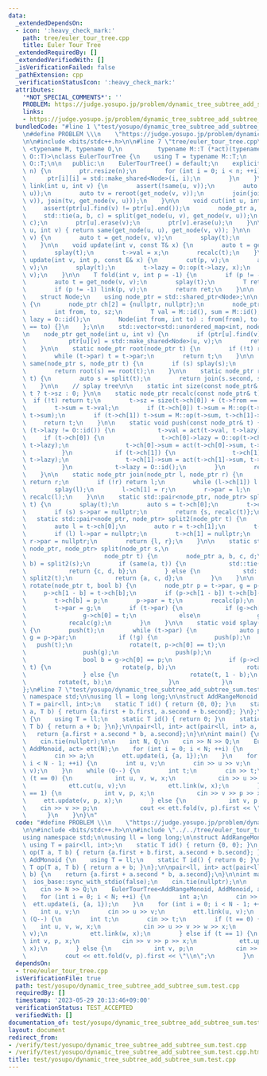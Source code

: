 ```yaml
---
data:
  _extendedDependsOn:
  - icon: ':heavy_check_mark:'
    path: tree/euler_tour_tree.cpp
    title: Euler Tour Tree
  _extendedRequiredBy: []
  _extendedVerifiedWith: []
  _isVerificationFailed: false
  _pathExtension: cpp
  _verificationStatusIcon: ':heavy_check_mark:'
  attributes:
    '*NOT_SPECIAL_COMMENTS*': ''
    PROBLEM: https://judge.yosupo.jp/problem/dynamic_tree_subtree_add_subtree_sum
    links:
    - https://judge.yosupo.jp/problem/dynamic_tree_subtree_add_subtree_sum
  bundledCode: "#line 1 \"test/yosupo/dynamic_tree_subtree_add_subtree_sum.test.cpp\"\
    \n#define PROBLEM \\\n    \"https://judge.yosupo.jp/problem/dynamic_tree_subtree_add_subtree_sum\"\
    \n\n#include <bits/stdc++.h>\n\n#line 7 \"tree/euler_tour_tree.cpp\"\n\ntemplate\
    \ <typename M, typename O,\n          typename M::T (*act)(typename M::T, typename\
    \ O::T)>\nclass EulerTourTree {\n    using T = typename M::T;\n    using E = typename\
    \ O::T;\n\n   public:\n    EulerTourTree() = default;\n    explicit EulerTourTree(int\
    \ n) {\n        ptr.resize(n);\n        for (int i = 0; i < n; ++i) {\n      \
    \      ptr[i][i] = std::make_shared<Node>(i, i);\n        }\n    }\n\n    void\
    \ link(int u, int v) {\n        assert(!same(u, v));\n        auto tu = reroot(get_node(u,\
    \ u));\n        auto tv = reroot(get_node(v, v));\n        join(join(tu, get_node(u,\
    \ v)), join(tv, get_node(v, u)));\n    }\n\n    void cut(int u, int v) {\n   \
    \     assert(ptr[u].find(v) != ptr[u].end());\n        node_ptr a, b, c;\n   \
    \     std::tie(a, b, c) = split(get_node(u, v), get_node(v, u));\n        join(a,\
    \ c);\n        ptr[u].erase(v);\n        ptr[v].erase(u);\n    }\n\n    bool same(int\
    \ u, int v) { return same(get_node(u, u), get_node(v, v)); }\n\n    T get(int\
    \ v) {\n        auto t = get_node(v, v);\n        splay(t);\n        return t->val;\n\
    \    }\n\n    void update(int v, const T& x) {\n        auto t = get_node(v, v);\n\
    \        splay(t);\n        t->val = x;\n        recalc(t);\n    }\n\n    void\
    \ update(int v, int p, const E& x) {\n        cut(p, v);\n        auto t = get_node(v,\
    \ v);\n        splay(t);\n        t->lazy = O::op(t->lazy, x);\n        link(p,\
    \ v);\n    }\n\n    T fold(int v, int p = -1) {\n        if (p != -1) cut(p, v);\n\
    \        auto t = get_node(v, v);\n        splay(t);\n        T ret = t->sum;\n\
    \        if (p != -1) link(p, v);\n        return ret;\n    }\n\n   private:\n\
    \    struct Node;\n    using node_ptr = std::shared_ptr<Node>;\n\n    struct Node\
    \ {\n        node_ptr ch[2] = {nullptr, nullptr};\n        node_ptr par = nullptr;\n\
    \        int from, to, sz;\n        T val = M::id(), sum = M::id();\n        E\
    \ lazy = O::id();\n        Node(int from, int to) : from(from), to(to), sz(from\
    \ == to) {}\n    };\n\n    std::vector<std::unordered_map<int, node_ptr>> ptr;\n\
    \n    node_ptr get_node(int u, int v) {\n        if (ptr[u].find(v) == ptr[u].end())\n\
    \            ptr[u][v] = std::make_shared<Node>(u, v);\n        return ptr[u][v];\n\
    \    }\n\n    static node_ptr root(node_ptr t) {\n        if (!t) return nullptr;\n\
    \        while (t->par) t = t->par;\n        return t;\n    }\n\n    static bool\
    \ same(node_ptr s, node_ptr t) {\n        if (s) splay(s);\n        if (t) splay(t);\n\
    \        return root(s) == root(t);\n    }\n\n    static node_ptr reroot(node_ptr\
    \ t) {\n        auto s = split(t);\n        return join(s.second, s.first);\n\
    \    }\n\n    // splay tree\n\n    static int size(const node_ptr& t) { return\
    \ t ? t->sz : 0; }\n\n    static node_ptr recalc(const node_ptr& t) {\n      \
    \  if (!t) return t;\n        t->sz = size(t->ch[0]) + (t->from == t->to) + size(t->ch[1]);\n\
    \        t->sum = t->val;\n        if (t->ch[0]) t->sum = M::op(t->ch[0]->sum,\
    \ t->sum);\n        if (t->ch[1]) t->sum = M::op(t->sum, t->ch[1]->sum);\n   \
    \     return t;\n    }\n\n    static void push(const node_ptr& t) {\n        if\
    \ (t->lazy != O::id()) {\n            t->val = act(t->val, t->lazy);\n       \
    \     if (t->ch[0]) {\n                t->ch[0]->lazy = O::op(t->ch[0]->lazy,\
    \ t->lazy);\n                t->ch[0]->sum = act(t->ch[0]->sum, t->lazy);\n  \
    \          }\n            if (t->ch[1]) {\n                t->ch[1]->lazy = O::op(t->ch[1]->lazy,\
    \ t->lazy);\n                t->ch[1]->sum = act(t->ch[1]->sum, t->lazy);\n  \
    \          }\n            t->lazy = O::id();\n        }\n        recalc(t);\n\
    \    }\n\n    static node_ptr join(node_ptr l, node_ptr r) {\n        if (!l)\
    \ return r;\n        if (!r) return l;\n        while (l->ch[1]) l = l->ch[1];\n\
    \        splay(l);\n        l->ch[1] = r;\n        r->par = l;\n        return\
    \ recalc(l);\n    }\n\n    static std::pair<node_ptr, node_ptr> split(node_ptr\
    \ t) {\n        splay(t);\n        auto s = t->ch[0];\n        t->ch[0] = nullptr;\n\
    \        if (s) s->par = nullptr;\n        return {s, recalc(t)};\n    }\n\n \
    \   static std::pair<node_ptr, node_ptr> split2(node_ptr t) {\n        splay(t);\n\
    \        auto l = t->ch[0];\n        auto r = t->ch[1];\n        t->ch[0] = nullptr;\n\
    \        if (l) l->par = nullptr;\n        t->ch[1] = nullptr;\n        if (r)\
    \ r->par = nullptr;\n        return {l, r};\n    }\n\n    static std::tuple<node_ptr,\
    \ node_ptr, node_ptr> split(node_ptr s,\n                                    \
    \                      node_ptr t) {\n        node_ptr a, b, c, d;\n        std::tie(a,\
    \ b) = split2(s);\n        if (same(a, t)) {\n            std::tie(c, d) = split2(t);\n\
    \            return {c, d, b};\n        } else {\n            std::tie(c, d) =\
    \ split2(t);\n            return {a, c, d};\n        }\n    }\n\n    static void\
    \ rotate(node_ptr t, bool b) {\n        node_ptr p = t->par, g = p->par;\n   \
    \     p->ch[1 - b] = t->ch[b];\n        if (p->ch[1 - b]) t->ch[b]->par = p;\n\
    \        t->ch[b] = p;\n        p->par = t;\n        recalc(p);\n        recalc(t);\n\
    \        t->par = g;\n        if (t->par) {\n            if (g->ch[0] == p)\n\
    \                g->ch[0] = t;\n            else\n                g->ch[1] = t;\n\
    \            recalc(g);\n        }\n    }\n\n    static void splay(node_ptr t)\
    \ {\n        push(t);\n        while (t->par) {\n            auto p = t->par,\
    \ g = p->par;\n            if (!g) {\n                push(p);\n             \
    \   push(t);\n                rotate(t, p->ch[0] == t);\n            } else {\n\
    \                push(g);\n                push(p);\n                push(t);\n\
    \                bool b = g->ch[0] == p;\n                if (p->ch[1 - b] ==\
    \ t) {\n                    rotate(p, b);\n                    rotate(t, b);\n\
    \                } else {\n                    rotate(t, 1 - b);\n           \
    \         rotate(t, b);\n                }\n            }\n        }\n    }\n\
    };\n#line 7 \"test/yosupo/dynamic_tree_subtree_add_subtree_sum.test.cpp\"\nusing\
    \ namespace std;\n\nusing ll = long long;\n\nstruct AddRangeMonoid {\n    using\
    \ T = pair<ll, int>;\n    static T id() { return {0, 0}; }\n    static T op(T\
    \ a, T b) { return {a.first + b.first, a.second + b.second}; }\n};\n\nstruct AddMonoid\
    \ {\n    using T = ll;\n    static T id() { return 0; }\n    static T op(T a,\
    \ T b) { return a + b; }\n};\n\npair<ll, int> act(pair<ll, int> a, ll b) {\n \
    \   return {a.first + a.second * b, a.second};\n}\n\nint main() {\n    ios_base::sync_with_stdio(false);\n\
    \    cin.tie(nullptr);\n\n    int N, Q;\n    cin >> N >> Q;\n    EulerTourTree<AddRangeMonoid,\
    \ AddMonoid, act> ett(N);\n    for (int i = 0; i < N; ++i) {\n        int a;\n\
    \        cin >> a;\n        ett.update(i, {a, 1});\n    }\n    for (int i = 0;\
    \ i < N - 1; ++i) {\n        int u, v;\n        cin >> u >> v;\n        ett.link(u,\
    \ v);\n    }\n    while (Q--) {\n        int t;\n        cin >> t;\n        if\
    \ (t == 0) {\n            int u, v, w, x;\n            cin >> u >> v >> w >> x;\n\
    \            ett.cut(u, v);\n            ett.link(w, x);\n        } else if (t\
    \ == 1) {\n            int v, p, x;\n            cin >> v >> p >> x;\n       \
    \     ett.update(v, p, x);\n        } else {\n            int v, p;\n        \
    \    cin >> v >> p;\n            cout << ett.fold(v, p).first << \"\\n\";\n  \
    \      }\n    }\n}\n"
  code: "#define PROBLEM \\\n    \"https://judge.yosupo.jp/problem/dynamic_tree_subtree_add_subtree_sum\"\
    \n\n#include <bits/stdc++.h>\n\n#include \"../../tree/euler_tour_tree.cpp\"\n\
    using namespace std;\n\nusing ll = long long;\n\nstruct AddRangeMonoid {\n   \
    \ using T = pair<ll, int>;\n    static T id() { return {0, 0}; }\n    static T\
    \ op(T a, T b) { return {a.first + b.first, a.second + b.second}; }\n};\n\nstruct\
    \ AddMonoid {\n    using T = ll;\n    static T id() { return 0; }\n    static\
    \ T op(T a, T b) { return a + b; }\n};\n\npair<ll, int> act(pair<ll, int> a, ll\
    \ b) {\n    return {a.first + a.second * b, a.second};\n}\n\nint main() {\n  \
    \  ios_base::sync_with_stdio(false);\n    cin.tie(nullptr);\n\n    int N, Q;\n\
    \    cin >> N >> Q;\n    EulerTourTree<AddRangeMonoid, AddMonoid, act> ett(N);\n\
    \    for (int i = 0; i < N; ++i) {\n        int a;\n        cin >> a;\n      \
    \  ett.update(i, {a, 1});\n    }\n    for (int i = 0; i < N - 1; ++i) {\n    \
    \    int u, v;\n        cin >> u >> v;\n        ett.link(u, v);\n    }\n    while\
    \ (Q--) {\n        int t;\n        cin >> t;\n        if (t == 0) {\n        \
    \    int u, v, w, x;\n            cin >> u >> v >> w >> x;\n            ett.cut(u,\
    \ v);\n            ett.link(w, x);\n        } else if (t == 1) {\n           \
    \ int v, p, x;\n            cin >> v >> p >> x;\n            ett.update(v, p,\
    \ x);\n        } else {\n            int v, p;\n            cin >> v >> p;\n \
    \           cout << ett.fold(v, p).first << \"\\n\";\n        }\n    }\n}"
  dependsOn:
  - tree/euler_tour_tree.cpp
  isVerificationFile: true
  path: test/yosupo/dynamic_tree_subtree_add_subtree_sum.test.cpp
  requiredBy: []
  timestamp: '2023-05-29 20:13:46+09:00'
  verificationStatus: TEST_ACCEPTED
  verifiedWith: []
documentation_of: test/yosupo/dynamic_tree_subtree_add_subtree_sum.test.cpp
layout: document
redirect_from:
- /verify/test/yosupo/dynamic_tree_subtree_add_subtree_sum.test.cpp
- /verify/test/yosupo/dynamic_tree_subtree_add_subtree_sum.test.cpp.html
title: test/yosupo/dynamic_tree_subtree_add_subtree_sum.test.cpp
---
```

